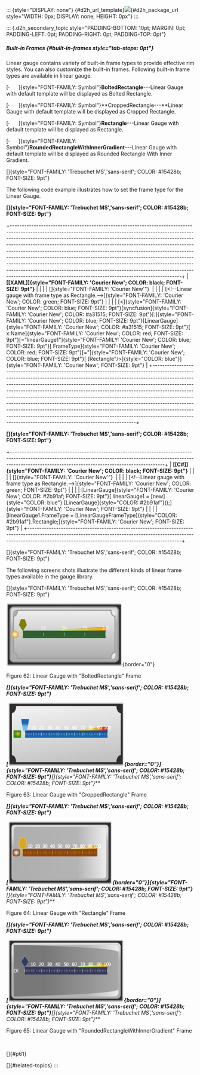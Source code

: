 ::: {style="DISPLAY: none"}
[](ms-xhelp:///?Id=d2h_url_template){#d2h_url_template}![](!package_url!){#d2h_package_url style="WIDTH: 0px; DISPLAY: none; HEIGHT: 0px"}
:::

::: {.d2h_secondary_topic style="PADDING-BOTTOM: 10pt; MARGIN: 0pt; PADDING-LEFT: 0pt; PADDING-RIGHT: 0pt; PADDING-TOP: 0pt"}
##### Built-in Frames {#built-in-frames style="tab-stops: 0pt"}

Linear gauge contains variety of built-in frame types to provide effective rim styles. You can also customize the built-in frames. Following built-in frame types are available in linear gauge.

[·      ]{style="FONT-FAMILY: Symbol"}**BoltedRectangle**---Linear Gauge with default template will be displayed as Bolted Rectangle.

[·      ]{style="FONT-FAMILY: Symbol"}**CroppedRectangle---**Linear Gauge with default template will be displayed as Cropped Rectangle.

[·      ]{style="FONT-FAMILY: Symbol"}**Rectangle**---Linear Gauge with default template will be displayed as Rectangle.

[·      ]{style="FONT-FAMILY: Symbol"}**RoundedRectangleWithInnerGradient**---Linear Gauge with default template will be displayed as Rounded Rectangle With Inner Gradient.

[]{style="FONT-FAMILY: 'Trebuchet MS','sans-serif'; COLOR: #15428b; FONT-SIZE: 9pt"} 

The following code example illustrates how to set the frame type for the Linear Gauge.

**[]{style="FONT-FAMILY: 'Trebuchet MS','sans-serif'; COLOR: #15428b; FONT-SIZE: 9pt"}** 

+-----------------------------------------------------------------------------------------------------------------------------------------------------------------------------------------------------------------------------------------------------------------------------------------------------------------------------------------------------------------------------------------------------------------------------------------------------------------------------------------------------------------------------------------------------------------------------------------------------------------------------------------------------------------------------------------------------------------------+
| **[\[XAML\]]{style="FONT-FAMILY: 'Courier New'; COLOR: black; FONT-SIZE: 9pt"}**                                                                                                                                                                                                                                                                                                                                                                                                                                                                                                                                                                                                                                      |
|                                                                                                                                                                                                                                                                                                                                                                                                                                                                                                                                                                                                                                                                                                                       |
| []{style="FONT-FAMILY: 'Courier New'"}                                                                                                                                                                                                                                                                                                                                                                                                                                                                                                                                                                                                                                                                                |
|                                                                                                                                                                                                                                                                                                                                                                                                                                                                                                                                                                                                                                                                                                                       |
| [\<!\--Linear gauge with frame type as Rectangle.\--\>]{style="FONT-FAMILY: 'Courier New'; COLOR: green; FONT-SIZE: 9pt"}                                                                                                                                                                                                                                                                                                                                                                                                                                                                                                                                                                                             |
|                                                                                                                                                                                                                                                                                                                                                                                                                                                                                                                                                                                                                                                                                                                       |
| [\<]{style="FONT-FAMILY: 'Courier New'; COLOR: blue; FONT-SIZE: 9pt"}[syncfusion]{style="FONT-FAMILY: 'Courier New'; COLOR: #a31515; FONT-SIZE: 9pt"}[:]{style="FONT-FAMILY: 'Courier New'; COLOR: blue; FONT-SIZE: 9pt"}[LinearGauge]{style="FONT-FAMILY: 'Courier New'; COLOR: #a31515; FONT-SIZE: 9pt"}[ x:Name]{style="FONT-FAMILY: 'Courier New'; COLOR: red; FONT-SIZE: 9pt"}[=\"linearGauge1\"]{style="FONT-FAMILY: 'Courier New'; COLOR: blue; FONT-SIZE: 9pt"}[ FrameType]{style="FONT-FAMILY: 'Courier New'; COLOR: red; FONT-SIZE: 9pt"}[=\"]{style="FONT-FAMILY: 'Courier New'; COLOR: blue; FONT-SIZE: 9pt"}[ [Rectangle\"/\>]{style="COLOR: blue"}]{style="FONT-FAMILY: 'Courier New'; FONT-SIZE: 9pt"} |
+-----------------------------------------------------------------------------------------------------------------------------------------------------------------------------------------------------------------------------------------------------------------------------------------------------------------------------------------------------------------------------------------------------------------------------------------------------------------------------------------------------------------------------------------------------------------------------------------------------------------------------------------------------------------------------------------------------------------------+

**[]{style="FONT-FAMILY: 'Trebuchet MS','sans-serif'; COLOR: #15428b; FONT-SIZE: 9pt"}** 

+----------------------------------------------------------------------------------------------------------------------------------------------------------------------------------------------------------------------------+
| **[\[C#\]]{style="FONT-FAMILY: 'Courier New'; COLOR: black; FONT-SIZE: 9pt"}**                                                                                                                                             |
|                                                                                                                                                                                                                            |
| []{style="FONT-FAMILY: 'Courier New'"}                                                                                                                                                                                     |
|                                                                                                                                                                                                                            |
| [\<!\--Linear gauge with frame type as Rectangle.\--\>]{style="FONT-FAMILY: 'Courier New'; COLOR: green; FONT-SIZE: 9pt"}                                                                                                  |
|                                                                                                                                                                                                                            |
| [LinearGauge]{style="FONT-FAMILY: 'Courier New'; COLOR: #2b91af; FONT-SIZE: 9pt"}[ linearGauge1 = [new]{style="COLOR: blue"} [LinearGauge]{style="COLOR: #2b91af"}();]{style="FONT-FAMILY: 'Courier New'; FONT-SIZE: 9pt"} |
|                                                                                                                                                                                                                            |
| [linearGauge1.FrameType = [LinearGaugeFrameType]{style="COLOR: #2b91af"}.Rectangle;]{style="FONT-FAMILY: 'Courier New'; FONT-SIZE: 9pt"}                                                                                   |
+----------------------------------------------------------------------------------------------------------------------------------------------------------------------------------------------------------------------------+

[]{style="FONT-FAMILY: 'Trebuchet MS','sans-serif'; COLOR: #15428b; FONT-SIZE: 9pt"} 

The following screens shots illustrate the different kinds of linear frame types available in the gauge library.

[]{style="FONT-FAMILY: 'Trebuchet MS','sans-serif'; COLOR: #15428b; FONT-SIZE: 9pt"} 

![](ImagesExt/image54_65.jpg){border="0"}

Figure 62: Linear Gauge with \"BoltedRectangle\" Frame

***[]{style="FONT-FAMILY: 'Trebuchet MS','sans-serif'; COLOR: #15428b; FONT-SIZE: 9pt"}*** 

***[![](ImagesExt/image54_66.jpg){border="0"}]{style="FONT-FAMILY: 'Trebuchet MS','sans-serif'; COLOR: #15428b; FONT-SIZE: 9pt"}**[]{style="FONT-FAMILY: 'Trebuchet MS','sans-serif'; COLOR: #15428b; FONT-SIZE: 9pt"}***

Figure 63: Linear Gauge with \"CroppedRectangle\" Frame

***[]{style="FONT-FAMILY: 'Trebuchet MS','sans-serif'; COLOR: #15428b; FONT-SIZE: 9pt"}*** 

***[![](ImagesExt/image54_67.jpg){border="0"}]{style="FONT-FAMILY: 'Trebuchet MS','sans-serif'; COLOR: #15428b; FONT-SIZE: 9pt"}**[]{style="FONT-FAMILY: 'Trebuchet MS','sans-serif'; COLOR: #15428b; FONT-SIZE: 9pt"}***

Figure 64: Linear Gauge with \"Rectangle\" Frame

***[]{style="FONT-FAMILY: 'Trebuchet MS','sans-serif'; COLOR: #15428b; FONT-SIZE: 9pt"}*** 

***[![](ImagesExt/image54_68.jpg){border="0"}]{style="FONT-FAMILY: 'Trebuchet MS','sans-serif'; COLOR: #15428b; FONT-SIZE: 9pt"}**[]{style="FONT-FAMILY: 'Trebuchet MS','sans-serif'; COLOR: #15428b; FONT-SIZE: 9pt"}***

Figure 65: Linear Gauge with \"RoundedRectangleWithInnerGradient\" Frame

 

[]{#p61} 

[]{#related-topics}
:::

